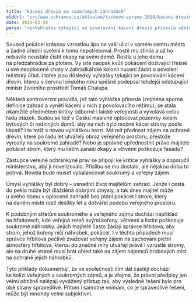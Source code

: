 ```yaml
---
title: "Kácení dřevin na soukromých zahradách"
oldUrl: "src/www.ochrance.cz/aktualne/tiskove-zpravy-2014/kaceni-drevin-na-soukromych-zahradach"
date: 2014-03-28
perex: "<p>Vyhláška týkající se povolování kácení dřevin přinesla některá kontroverzní pravidla (zejména spornou definici zahrad a vynětí kácení v nich z povolovacího režimu), která se stala okamžitě předmětem kritiky odborné i laické veřejnosti. Ministerstvo životního prostředí přislíbilo zástupci ochránkyně vyhlášku novelizovat a zohlednit jeho výhrady.</p>"
---
```


<!-- imported from the old website -->

<p>Soused pokácel krásnou vzrostlou lípu na vaší ulici v samém centru města a žádné úřední svolení k tomu nepotřeboval. Prostě mu stínila a už ho nebavilo neustále čistit okapy na svém domě. Rostla u jeho domu na předzahrádce za plotem. Vy jste naopak kvůli pokácení dožívající třešně u své neoplocené chaty v zahrádkářské kolonii nuceni žádat o povolení městský úřad. I tohle jsou důsledky vyhlášky týkající se povolování kácení dřevin, kterou v červnu loňského roku spěšně podepsal tehdejší odstupující ministr životního prostředí Tomáš Chalupa. </p><p>Některá kontroverzní pravidla, jež tato vyhláška přinesla (zejména sporná definice zahrad a vynětí kácení v nich z povolovacího režimu), se stala okamžitě předmětem kritiky odborné i laické veřejnosti a vyvolává celou řadu otázek. Budou se teď v Česku masivně oplocovat pozemky kolem bytových či rodinných domů, aby na nich bylo možné kácet stromy podle libosti? I to totiž s novou vyhláškou hrozí. Má mít přednost zájem na ochraně dřevin, které po řadu let utvářely obraz veřejného prostoru, přestože vyrostly na soukromé zahradě? Nebo je správné upřednostnit právo majitele pokácet strom, který mu listím zanáší okapy a větvemi poškozuje fasádu?</p><p>Zástupce veřejné ochránkyně práv se připojil ke kritice vyhlášky a doporučil ministerstvu, aby ji novelizovalo. Příslibu se mu dostalo, ale nějakou dobu to potrvá. Novela bude muset vybalancovat soukromý a veřejný zájem. </p><p>Úmysl vyhlášky byl dobrý – usnadnit život majitelům zahrad. Jenže i cesta do pekla může být dlážděná dobrými úmysly, a tak dnes majitel může u svého domu v oplocené zahradě bez ptaní pokácet i strom, který na daném místě rostl desítky let a dotvářel podobu veřejného prostoru.</p><p>K podobným střetům soukromého a veřejného zájmu dochází například na hřbitovech, kde veřejná zeleň svými kořeny, větvemi a listím poškozuje soukromé náhrobky. Jejich majitelé často žádají správce hřbitova, aby strom, jehož kořeny ničí náhrobek, pokácel. I v těchto případech musí správce hřbitova pečlivě zvažovat veřejný zájem na zachování pietní atmosféry hřbitova, kterou do značné míry utvářejí právě i vzrostlé stromy, ale na druhé straně musí brát ohled také na zájem nájemců hrobových míst na ochraně jejich náhrobků.</p><p>Tyto příklady dokumentují, že ve společnosti čím dál častěji dochází ke kolizi veřejných a soukromých zájmů, a je zřejmé, že právní předpisy jen velmi obtížně nalézají vyvážený přístup tak, aby výsledné řešení bylo pro obě strany spravedlivé. Přitom i samotné vnímání, co je spravedlivé řešení, může být mnohdy velmi subjektivní.</p>
